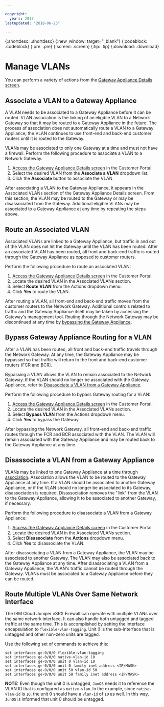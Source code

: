 ```yaml
---

copyright:
  years: 2017
lastupdated: "2018-06-25"

---
```


{:shortdesc: .shortdesc}
{:new_window: target="_blank"}
{:codeblock: .codeblock}
{:pre: .pre}
{:screen: .screen}
{:tip: .tip}
{:download: .download}

# Manage VLANs
You can perform a variety of actions from the [Gateway Appliance Details screen](access-gateway-details.html).

## Associate a VLAN to a Gateway Appliance

A VLAN needs to be associated to a Gateway Appliance before it can be routed. VLAN association is the linking of an eligible VLAN to a Network Gateway so that it may be routed to a Gateway Appliance in the future. The process of association does not automatically route a VLAN to a Gateway Appliance; the VLAN continues to use front-end and back-end customer routers until it is routed to the Gateway. 

VLANs may be associated to only one Gateway at a time and must not have a firewall. Perform the following procedure to associate a VLAN to a Network Gateway.

1. [Access the Gateway Appliance Details screen](access-gateway-details.html) in the Customer Portal. 
2. Select the desired VLAN from the **Associate a VLAN** dropdown list.
3. Click the **Associate** button to associate the VLAN.

After associating a VLAN to the Gateway Appliance, it appears in the Associated VLANs section of the Gateway Appliance Details screen. From this section, the VLAN may be routed to the Gateway or may be disassociated from the Gateway. Additional eligible VLANs may be associated to a Gateway Appliance at any time by repeating the steps above.

## Route an Associated VLAN

Associated VLANs are linked to a Gateway Appliance, but traffic in and out of the VLAN does not hit the Gateway until the VLAN has been routed. After an associated VLAN has been routed, all front and back-end traffic is routed through the Gateway Appliance as opposed to customer routers. 

Perform the following procedure to route an associated VLAN:

1. [Access the Gateway Appliance Details screen](access-gateway-details.html) in the Customer Portal. 
2. Locate the desired VLAN in the Associated VLANs section.
3. Select **Route VLAN** from the Actions dropdown menu.
4. Click **Yes** to route the VLAN. 

After routing a VLAN, all front-end and back-end traffic moves from the customer routers to the Network Gateway. Additional controls related to traffic and the Gateway Appliance itself may be taken by accessing the Gateway's management tool. Routing through the Network Gateway may be discontinued at any time by [bypassing the Gateway Appliance](#bypass-gateway-appliance-routing-for-a-vlan).

## Bypass Gateway Appliance Routing for a VLAN

After a VLAN has been routed, all front and back-end traffic travels through the Network Gateway. At any time, the Gateway Appliance may be bypassed so that traffic will return to the front and back-end customer routers (FCR and BCR). 

Bypassing a VLAN allows the VLAN to remain associated to the Network Gateway. If the VLAN should no longer be associated with the Gateway Appliance, refer to [Disassociate a VLAN from a Gateway Appliance](#disassociate-a-vlan-from-a-gateway-appliance). 

Perform the following procedure to bypass Gateway routing for a VLAN:

1. [Access the Gateway Appliance Details screen](access-gateway-details.html) in the Customer Portal. 
2. Locate the desired VLAN in the Associated VLANs section.
3. Select **Bypass VLAN** from the Actions dropdown menu.
4. Click **Yes** to bypass the Gateway. 

After bypassing the Network Gateway, all front-end and back-end traffic routes through the FCR and BCR associated with the VLAN. The VLAN will remain associated with the Gateway Appliance and may be routed back to the Gateway Appliance at any time.

## Disassociate a VLAN from a Gateway Appliance

VLANs may be linked to one Gateway Appliance at a time through [association](#associate-a-vlan-to-a-gateway-appliance). Association allows the VLAN to be routed to the Gateway Appliance at any time. If a VLAN should be associated to another Gateway Appliance, or if the VLAN should no longer be associated to its Gateway, disassociation is required. Disassociation removes the "link" from the VLAN to the Gateway Appliance, allowing it to be associated to another Gateway, if necessary. 

Perform the following procedure to disassociate a VLAN from a Gateway Appliance:

1. [Access the Gateway Appliance Details screen](access-gateway-details.html) in the Customer Portal. 
2. Locate the desired VLAN in the Associated VLANs section.
3. Select **Disassociate** from the **Actions** dropdown menu. 
4. Click **Yes** to disassociate the VLAN. 

After disassociating a VLAN from a Gateway Appliance, the VLAN may be associated to another Gateway. The VLAN may also be associated back to the Gateway Appliance at any time. After disassociating a VLAN from a Gateway Appliance, the VLAN's traffic cannot be routed through the Gateway. VLANs must be associated to a Gateway Appliance before they can be routed.

## Route Multiple VLANs Over Same Network Interface
The IBM Cloud Juniper vSRX Firewall can operate with multiple VLANs over the same network interface. It can also handle both untagged and tagged traffic at the same time. This is accomplished by setting the interface encapsulation to `flexible-vlan-tagging`. Unit 0 is the sub-interface that is untagged and other non-zero units are tagged. 

Use the following set of commands to achieve this:

```
set interfaces ge-0/0/0 flexible-vlan-tagging
set interfaces ge-0/0/0 native-vlan-id 10
set interfaces ge-0/0/0 unit 0 vlan-id 10
set interfaces ge-0/0/0 unit 0 family inet address <IP/MASK> 
set interfaces ge-0/0/0 unit 50 vlan-id 50
set interfaces ge-0/0/0 unit 50 family inet address <IP/MASK>
```

**NOTE:** Even though the unit 0 is untagged, `JunOS` needs it to reference the VLAN ID that is configured as `native-vlan`. In the example, since `native-vlan-id` is `10`, the unit 0 should have a `vlan-id` of `10` as well. In this way, `JunOS` is informed that unit 0 should be untagged.
